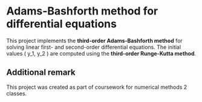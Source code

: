# Adams-Bashforth method for differential equations

This project implements the **third-order Adams-Bashforth method** for solving linear first- and second-order differential equations. The initial values \( y_1, y_2 \) are computed using the **third-order Runge-Kutta method**.

## Additional remark
This project was created as part of coursework for numerical methods 2 classes.
